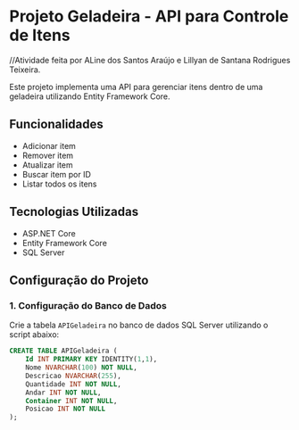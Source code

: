 # Projeto Geladeira - API para Controle de Itens

//Atividade feita por ALine dos Santos Araújo e Lillyan de Santana Rodrigues Teixeira.

Este projeto implementa uma API para gerenciar itens dentro de uma geladeira utilizando Entity Framework Core.

## Funcionalidades

- Adicionar item
- Remover item
- Atualizar item
- Buscar item por ID
- Listar todos os itens

## Tecnologias Utilizadas

- ASP.NET Core
- Entity Framework Core
- SQL Server

## Configuração do Projeto

### 1. Configuração do Banco de Dados

Crie a tabela `APIGeladeira` no banco de dados SQL Server utilizando o script abaixo:

```sql
CREATE TABLE APIGeladeira (
    Id INT PRIMARY KEY IDENTITY(1,1),
    Nome NVARCHAR(100) NOT NULL,
    Descricao NVARCHAR(255),
    Quantidade INT NOT NULL,
    Andar INT NOT NULL,
    Container INT NOT NULL,
    Posicao INT NOT NULL
);
